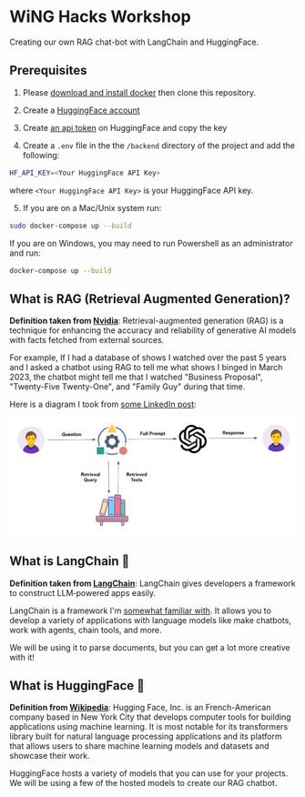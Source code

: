 # WiNG Hacks Workshop

Creating our own RAG chat-bot with LangChain and HuggingFace.

## Prerequisites

1. Please [download and install docker](https://www.docker.com/products/docker-desktop/) then
clone this repository.

2. Create a [HuggingFace account](https://huggingface.co/login)

3. Create [an api token](https://huggingface.co/settings/tokens) on HuggingFace and copy the key

4. Create a `.env` file in the the `/backend` directory of the project and add the following:
```bash
HF_API_KEY=<Your HuggingFace API Key>
```
where `<Your HuggingFace API Key>` is your HuggingFace API key.

5. If you are on a Mac/Unix system run:

```bash
sudo docker-compose up --build
```

If you are on Windows, you may need to run Powershell as an administrator and run:

```bash
docker-compose up --build
```

## What is RAG (Retrieval Augmented Generation)?

**Definition taken from [Nvidia](https://blogs.nvidia.com/blog/what-is-retrieval-augmented-generation/)**: Retrieval-augmented generation (RAG) is a technique for enhancing 
the accuracy and reliability of generative AI models with facts fetched from external sources.

For example, If I had a database of shows I watched over the past 5 years and I asked
a chatbot using RAG to tell me what shows I binged in March 2023, the chatbot might
tell me that I watched "Business Proposal", "Twenty-Five Twenty-One", and "Family Guy" during 
that time.

Here is a diagram I took from [some LinkedIn post](https://www.linkedin.com/pulse/what-retrieval-augmented-generation-grow-right/):

![RAG Image](./media/RAG.png)

## What is LangChain 🦜

**Definition taken from [LangChain](https://langchain.com/)**: LangChain gives developers a framework to construct LLM‑powered apps easily.

LangChain is a framework I'm [somewhat familiar with](https://twitter.com/LangChainAI/status/1686763366696787968). It allows you to develop a variety of applications with 
language models like make chatbots, work with agents, chain tools, and more.

We will be using it to parse documents, but you can get a lot more creative with it!

## What is HuggingFace 🤗

**Definition from [Wikipedia](https://en.wikipedia.org/wiki/Hugging_Face)**:
Hugging Face, Inc. is an French-American company based in New York City that develops computer tools for building applications using machine learning. It is most notable for its transformers library built for natural language processing applications and its platform that allows users to share machine learning models and datasets and showcase their work.

HuggingFace hosts a variety of models that you can use for your projects. We will be using
a few of the hosted models to create our RAG chatbot.
